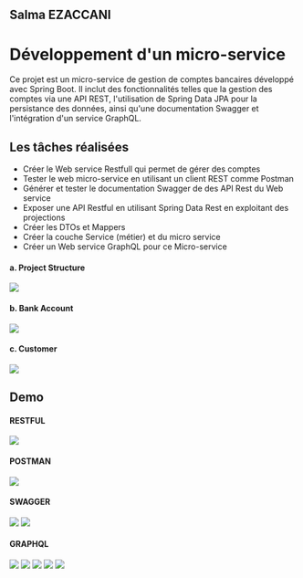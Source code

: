 ## Salma EZACCANI
# Développement d'un micro-service
Ce projet est un micro-service de gestion de comptes bancaires développé avec Spring Boot. Il inclut des fonctionnalités telles que la gestion des comptes via une API REST, l'utilisation de Spring Data JPA pour la persistance des données, ainsi qu'une documentation Swagger et l'intégration d'un service GraphQL.

## Les tâches réalisées
- Créer le Web service Restfull qui permet de gérer des comptes
- Tester le web micro-service en utilisant un client REST comme Postman
- Générer et tester le documentation Swagger de des API Rest du Web service
- Exposer une API Restful en utilisant Spring Data Rest en exploitant des projections
- Créer les DTOs et Mappers
- Créer la couche Service (métier) et du micro service
- Créer un Web service GraphQL pour ce Micro-service


#### a. Project Structure
<img src="src/images/img1.jpg"/>

#### b. Bank Account
<img src="src/images/img4.jPG"/>

#### c. Customer
<img src="src/images/img5.jpg"/>

## Demo

#### RESTFUL
<img src="src/images/img2.jpg"/>

#### POSTMAN
<img src="src/images/img_1.png"/>

#### SWAGGER
<img src="src/images/img.png"/>
<img src="src/images/img3.jpg"/>

#### GRAPHQL
<img src="src/images/img6.jpg"/>
<img src="src/images/img7.jpg"/>
<img src="src/images/img9.jpg"/>
<img src="src/images/img8.jpg"/>
<img src="src/images/img10.jpg"/>